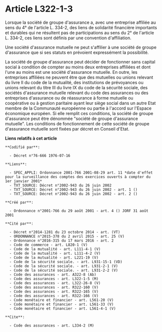 # Article L322-1-3

Lorsque la société de groupe d'assurance a, avec une entreprise affiliée au sens du 4° de l'article L. 334-2, des liens de
solidarité financière importants et durables qui ne résultent pas de participations au sens du 2° de l'article L. 334-2, ces
liens sont définis par une convention d'affiliation.

Une société d'assurance mutuelle ne peut s'affilier à une société de groupe d'assurance que si ses statuts en prévoient
expressément la possibilité.

La société de groupe d'assurance peut décider de fonctionner sans capital social à condition de compter au moins deux
entreprises affiliées et dont l'une au moins est une société d'assurance mutuelle. En outre, les entreprises affiliées ne
peuvent être que des mutuelles ou unions relevant du livre II du code de la mutualité, des institutions de prévoyances ou
unions relevant du titre III du livre IX du code de la sécurité sociale, des sociétés d'assurance mutuelle relevant du code
des assurances ou des entreprises d'assurance ou de réassurance à forme mutuelle ou coopérative ou à gestion paritaire ayant
leur siège social dans un autre Etat membre de la Communauté européenne ou partie à l'accord sur l'Espace économique
européen. Si elle remplit ces conditions, la société de groupe d'assurance peut être dénommée "société de groupe d'assurance
mutuelle". Les conditions de fonctionnement de cette société de groupe d'assurance mutuelle sont fixées par décret en Conseil
d'Etat.

**Liens relatifs à cet article**

	**Codifié par**:

	  - Décret n°76-666 1976-07-16

	**Liens**:

	  - SPEC_APPLI: Ordonnance 2001-766 2001-08-29 art. 11 *date d'effet pour la surveillance des comptes des exercices ouverts à compter du 1er janvier 2001*
	  - TXT_SOURCE: Décret n°2002-943 du 26 juin 2002
	  - TXT_SOURCE: Décret n°2002-943 du 26 juin 2002 - art. 1 ()
	  - TXT_SOURCE: Décret n°2002-943 du 26 juin 2002 - art. 2 ()

	**Créé par**:

	  - Ordonnance n°2001-766 du 29 août 2001 - art. 4 () JORF 31 août 2001

	**Cité par**:

	  - Décret n°2014-1281 du 23 octobre 2014 - art. (VT)
	  - ORDONNANCE n°2015-378 du 2 avril 2015 - art. 25 (V)
	  - Ordonnance n°2016-315 du 17 mars 2016 - art. 2
	  - Code de commerce - art. L820-1 (V)
	  - Code de la mutualité - art. L111-4-1 (V)
	  - Code de la mutualité - art. L111-4-2 (V)
	  - Code de la mutualité - art. L221-19 (V)
	  - Code de la sécurité sociale. - art. L931-15-1 (VD)
	  - Code de la sécurité sociale. - art. L931-2-1 (V)
	  - Code de la sécurité sociale. - art. L931-2-2 (V)
	  - Code des assurances - art. A322-8 (Ab)
	  - Code des assurances - art. L322-1-5 (M)
	  - Code des assurances - art. L322-26-8 (V)
	  - Code des assurances - art. R322-160 (V)
	  - Code des assurances - art. R322-165 (V)
	  - Code des assurances - art. R322-166 (V)
	  - Code monétaire et financier - art. L561-20 (V)
	  - Code monétaire et financier - art. L561-33 (V)
	  - Code monétaire et financier - art. L561-4-1 (V)

	**Cite**:

	  - Code des assurances - art. L334-2 (M)
